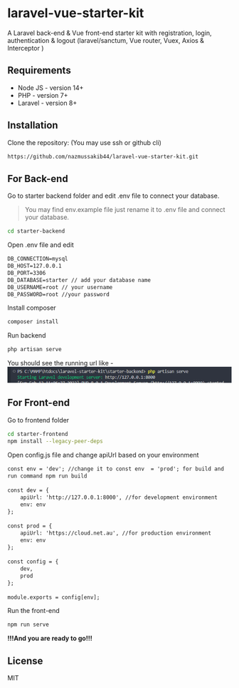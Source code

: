 # laravel-vue-starter-kit
A Laravel back-end &amp; Vue front-end starter kit with registration, login, authentication &amp; logout (laravel/sanctum, Vue router, Vuex, Axios &amp; Interceptor )

## Requirements
- Node JS - version 14+
- PHP - version 7+
- Laravel - version 8+

## Installation
Clone the repository: (You may use ssh or github cli) 
```sh
https://github.com/nazmussakib44/laravel-vue-starter-kit.git
```
## For Back-end
Go to starter backend folder and edit .env file to connect your database.  
> You may find env.example file just rename it to .env file and connect your database.

```sh
cd starter-backend
```

Open .env file and edit 
```
DB_CONNECTION=mysql
DB_HOST=127.0.0.1
DB_PORT=3306
DB_DATABASE=starter // add your database name
DB_USERNAME=root // your username
DB_PASSWORD=root //your password
```
Install composer 
```sh
composer install
```
Run backend
```sh
php artisan serve
```
You should see the running url like - 
![Server running](/images/2.png?raw=true "Server Running")

## For Front-end
Go to frontend folder
```sh
cd starter-frontend
npm install --legacy-peer-deps
```
Open config.js file and change apiUrl based on your environment
```
const env = 'dev'; //change it to const env  = 'prod'; for build and run command npm run build

const dev = {
    apiUrl: 'http://127.0.0.1:8000', //for development environment
    env: env
};

const prod = {
    apiUrl: 'https://cloud.net.au', //for production environment
    env: env
};

const config = {
    dev,
    prod
};

module.exports = config[env];
```
Run the front-end
```sh
npm run serve
```


**!!!And you are ready to go!!!**

## License

MIT


